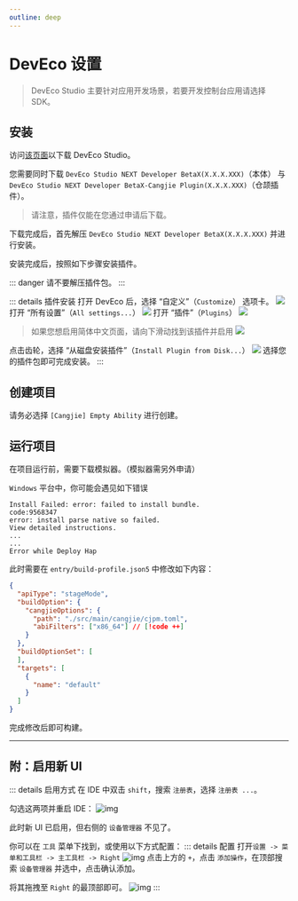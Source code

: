 ```yaml
---
outline: deep
---
```


# DevEco 设置

> DevEco Studio 主要针对应用开发场景，若要开发控制台应用请选择 SDK。

## 安装

访问[该页面](https://developer.huawei.com/consumer/cn/download/)以下载 DevEco Studio。

您需要同时下载 `DevEco Studio NEXT Developer BetaX(X.X.X.XXX)`（本体） 与 `DevEco Studio NEXT Developer BetaX-Cangjie Plugin(X.X.X.XXX)`（仓颉插件）。

> 请注意，插件仅能在您通过申请后下载。

下载完成后，首先解压 `DevEco Studio NEXT Developer BetaX(X.X.X.XXX)` 并进行安装。

安装完成后，按照如下步骤安装插件。

::: danger
请不要解压插件包。
:::

::: details 插件安装
打开 DevEco 后，选择 “自定义”（`Customize`） 选项卡。
![](./img/3.png)
打开 “所有设置”（`All settings...`）
![](./img/4.png)
打开 “插件”（`Plugins`）
![](./img/5.png)

> 如果您想启用简体中文页面，请向下滑动找到该插件并启用
> ![](./img/6.png)

点击齿轮，选择 “从磁盘安装插件”（`Install Plugin from Disk...`）
![](./img/7.png)
选择您的插件包即可完成安装。
:::

## 创建项目

请务必选择 `[Cangjie] Empty Ability` 进行创建。

## 运行项目

在项目运行前，需要下载模拟器。（模拟器需另外申请）

`Windows` 平台中，你可能会遇见如下错误

~~~plain{2}
Install Failed: error: failed to install bundle.
code:9568347
error: install parse native so failed.
View detailed instructions.
...
...
Error while Deploy Hap
~~~

此时需要在 `entry/build-profile.json5` 中修改如下内容：
~~~json
{
  "apiType": "stageMode",
  "buildOption": {
    "cangjieOptions": {
      "path": "./src/main/cangjie/cjpm.toml",
      "abiFilters": ["x86_64"] // [!code ++]
    }
  },
  "buildOptionSet": [
  ],
  "targets": [
    {
      "name": "default"
    }
  ]
}
~~~

完成修改后即可构建。

---

## 附：启用新 UI

::: details 启用方式
在 IDE 中双击 `shift`，搜索 `注册表`，选择 `注册表 ...`。

勾选这两项并重启 IDE：
![img](./img/8.png)

此时新 UI 已启用，但右侧的 `设备管理器` 不见了。

你可以在 `工具` 菜单下找到，或使用以下方式配置：
::: details 配置
打开`设置 -> 菜单和工具栏 -> 主工具栏 -> Right`
![img](./img/9.png)
点击上方的 `+`，点击 `添加操作`，在顶部搜索 `设备管理器` 并选中，点击确认添加。

将其拖拽至 `Right` 的最顶部即可。
![img](./img/10.png)
:::